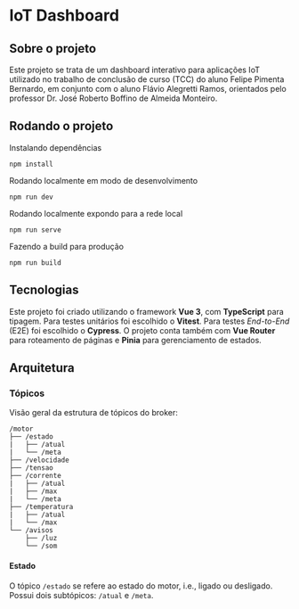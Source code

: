 # IoT Dashboard
## Sobre o projeto
Este projeto se trata de um dashboard interativo para aplicações IoT utilizado no trabalho de conclusão de curso (TCC) do aluno Felipe Pimenta Bernardo, em conjunto com o aluno Flávio Alegretti Ramos, orientados pelo professor Dr. José Roberto Boffino de Almeida Monteiro.

## Rodando o projeto
Instalando dependências
```
npm install
```
Rodando localmente em modo de desenvolvimento
```
npm run dev
```
Rodando localmente expondo para a rede local
```
npm run serve
```
Fazendo a build para produção
```
npm run build
```
## Tecnologias
Este projeto foi criado utilizando o framework **Vue 3**, com **TypeScript** para tipagem. Para testes unitários foi escolhido o **Vitest**. Para testes *End-to-End* (E2E) foi escolhido o **Cypress**. O projeto conta também com **Vue Router** para roteamento de páginas e **Pinia** para gerenciamento de estados.

## Arquitetura

### Tópicos
Visão geral da estrutura de tópicos do broker:
```
/motor
├── /estado
|   ├── /atual
|   └── /meta
├── /velocidade
├── /tensao
├── /corrente
|   ├── /atual
|   ├── /max
|   └── /meta
├── /temperatura
|   ├── /atual
|   └── /max
└── /avisos
    ├── /luz
    └── /som
```

#### Estado
O tópico `/estado` se refere ao estado do motor, i.e., ligado ou desligado. Possui dois subtópicos: `/atual` e `/meta`.